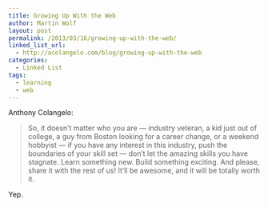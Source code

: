 ```yaml
---
title: Growing Up With the Web
author: Martin Wolf
layout: post
permalink: /2013/03/16/growing-up-with-the-web/
linked_list_url:
  - http://acolangelo.com/blog/growing-up-with-the-web
categories:
  - Linked List
tags:
  - learning
  - web
---
```

<p class="linked-list-quote-author">
  Anthony Colangelo:
</p>

> So, it doesn’t matter who you are — industry veteran, a kid just out of college, a guy from Boston looking for a career change, or a weekend hobbyist — if you have any interest in this industry, push the boundaries of your skill set — don’t let the amazing skills you have stagnate. Learn something new. Build something exciting. And please, share it with the rest of us! It’ll be awesome, and it will be totally worth it.

Yep.